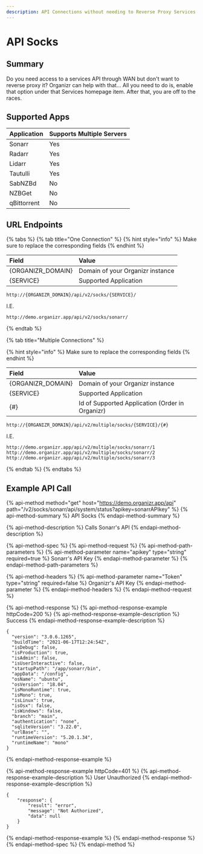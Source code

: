 ```yaml
---
description: API Connections without needing to Reverse Proxy Services
---
```


# API Socks

## Summary

Do you need access to a services API through WAN but don't want to reverse proxy it?  Organizr can help with that...  All you need to do is, enable that option under that Services homepage item.  After that, you are off to the races.

## Supported Apps

| Application | Supports Multiple Servers |
| :--- | :--- |
| Sonarr | Yes |
| Radarr | Yes |
| Lidarr | Yes |
| Tautulli | Yes |
| SabNZBd | No |
| NZBGet | No |
| qBittorrent | No |

## URL Endpoints

{% tabs %}
{% tab title="One Connection" %}
{% hint style="info" %}
Make sure to replace the corresponding fields
{% endhint %}

| Field | Value |
| :--- | :--- |
| {ORGANIZR\_DOMAIN} | Domain of your Organizr instance |
| {SERVICE} | Supported Application |

```text
http://{ORGANIZR_DOMAIN}/api/v2/socks/{SERVICE}/
```

I.E.

```text
http://demo.organizr.app/api/v2/socks/sonarr/
```
{% endtab %}

{% tab title="Multiple Connections" %}


{% hint style="info" %}
Make sure to replace the corresponding fields
{% endhint %}

| Field | Value |
| :--- | :--- |
| {ORGANIZR\_DOMAIN} | Domain of your Organizr instance |
| {SERVICE} | Supported Application |
| {\#} | Id of Supported Application \(Order in Organizr\) |

```text
http://{ORGANIZR_DOMAIN}/api/v2/multiple/socks/{SERVICE}/{#}
```

I.E.

```text
http://demo.organizr.app/api/v2/multiple/socks/sonarr/1
http://demo.organizr.app/api/v2/multiple/socks/sonarr/2
http://demo.organizr.app/api/v2/multiple/socks/sonarr/3
```
{% endtab %}
{% endtabs %}

## Example API Call

{% api-method method="get" host="https://demo.organizr.app/api" path="/v2/socks/sonarr/api/system/status?apikey=sonarrAPIkey" %}
{% api-method-summary %}
API Socks
{% endapi-method-summary %}

{% api-method-description %}
Calls Sonarr's API
{% endapi-method-description %}

{% api-method-spec %}
{% api-method-request %}
{% api-method-path-parameters %}
{% api-method-parameter name="apikey" type="string" required=true %}
Sonarr's API Key
{% endapi-method-parameter %}
{% endapi-method-path-parameters %}

{% api-method-headers %}
{% api-method-parameter name="Token" type="string" required=false %}
Organizr's API Key
{% endapi-method-parameter %}
{% endapi-method-headers %}
{% endapi-method-request %}

{% api-method-response %}
{% api-method-response-example httpCode=200 %}
{% api-method-response-example-description %}
Success
{% endapi-method-response-example-description %}

```
{
  "version": "3.0.6.1265",
  "buildTime": "2021-06-17T12:24:54Z",
  "isDebug": false,
  "isProduction": true,
  "isAdmin": false,
  "isUserInteractive": false,
  "startupPath": "/app/sonarr/bin",
  "appData": "/config",
  "osName": "ubuntu",
  "osVersion": "18.04",
  "isMonoRuntime": true,
  "isMono": true,
  "isLinux": true,
  "isOsx": false,
  "isWindows": false,
  "branch": "main",
  "authentication": "none",
  "sqliteVersion": "3.22.0",
  "urlBase": "",
  "runtimeVersion": "5.20.1.34",
  "runtimeName": "mono"
}
```
{% endapi-method-response-example %}

{% api-method-response-example httpCode=401 %}
{% api-method-response-example-description %}
User Unauthorized
{% endapi-method-response-example-description %}

```
{
    "response": {
        "result": "error",
        "message": "Not Authorized",
        "data": null
    }
}
```
{% endapi-method-response-example %}
{% endapi-method-response %}
{% endapi-method-spec %}
{% endapi-method %}

